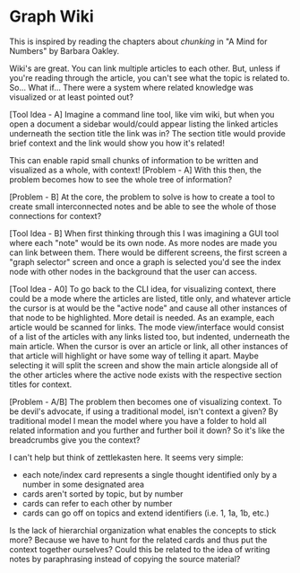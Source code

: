 # Graph Wiki
This is inspired by reading the chapters about _chunking_ in "A Mind for Numbers" by Barbara Oakley.

Wiki's are great.
You can link multiple articles to each other.
But, unless if you're reading through the article, you can't see what the topic is related to.
So...
What if...
There were a system where related knowledge was visualized or at least pointed out?

[Tool Idea - A] Imagine a command line tool, like vim wiki, but when you open a document a sidebar would/could appear listing the linked articles underneath the section title the link was in? The section title would provide brief context and the link would show you how it's related!

This can enable rapid small chunks of information to be written and visualized as a whole, with context!
[Problem - A] With this then, the problem becomes how to see the whole tree of information?

[Problem - B] At the core, the problem to solve is how to create a tool to create small interconnected notes and be able to see the whole of those connections for context?

[Tool Idea - B] When first thinking through this I was imagining a GUI tool where each "note" would be its own node. As more nodes are made you can link between them. There would be different screens, the first screen a "graph selector" screen and once a graph is selected you'd see the index node with other nodes in the background that the user can access.

[Tool Idea - A0] To go back to the CLI idea, for visualizing context, there could be a mode where the articles are listed, title only, and whatever article the cursor is at would be the "active node" and cause all other instances of that node to be highlighted.
More detail is needed.
As an example, each article would be scanned for links.
The mode view/interface would consist of a list of the articles with any links listed too, but indented, underneath the main article.
When the cursor is over an article or link, all other instances of that article will highlight or have some way of telling it apart.
Maybe selecting it will split the screen and show the main article alongside all of the other articles where the active node exists with the respective section titles for context.

[Problem - A/B] The problem then becomes one of visualizing context.
To be devil's advocate, if using a traditional model, isn't context a given? By traditional model I mean the model where you have a folder to hold all related information and you further and further boil it down? So it's like the breadcrumbs give you the context?


I can't help but think of zettlekasten here. It seems very simple:
- each note/index card represents a single thought identified only by a number in some designated area
- cards aren't sorted by topic, but by number
- cards can refer to each other by number
- cards can go off on topics and extend identifiers (i.e. 1, 1a, 1b, etc.)

Is the lack of hierarchial organization what enables the concepts to stick more? Because we have to hunt for the related cards and thus put the context together ourselves?
Could this be related to the idea of writing notes by paraphrasing instead of copying the source material?
